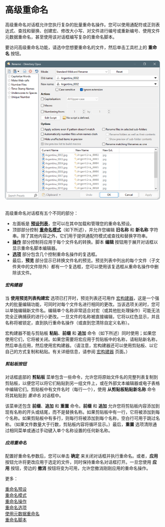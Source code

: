 # 高级重命名

高级重命名对话框允许您执行复杂的批量重命名操作。您可以使用通配符或正则表达式、查找和替换、创建宏、修改大小写、对文件进行编号或重新编号、使用文件元数据重命名，甚至使用该对话框编写复杂的重命名脚本。

要访问高级重命名功能，请选中您想要重命名的文件，然后单击工具栏上的 **重命名** 按钮。

![](/Manual/images/media/13/advanced_rename.png) 

高级重命名对话框有五个不同的部分：

- 左面板是 **[预设列表](/Manual/file_operations/renaming_files/advanced_rename/rename_presets.zh.md)**，您可以在其中加载和管理您的重命名预设。
- 顶部部分控制 **[重命名模式](/Manual/file_operations/renaming_files/advanced_rename/rename_modes/README.zh.md)**（如下所述），并允许您编辑 **旧名称** 和 **新名称** 字符串。除了其他内容之外，它们用于提供通配符模式或查找和替换字符串。
- **[操作](/Manual/file_operations/renaming_files/advanced_rename/rename_actions/README.zh.md)** 部分控制将应用于每个文件名的转换。脚本 **编辑** 按钮用于展开对话框以显示重命名脚本编辑器。
- **[选项](/Manual/file_operations/renaming_files/advanced_rename/rename_options.zh.md)** 部分包含几个控制重命名操作的复选框。
- 最后，**预览** 部分显示已转换文件名的预览。预览列表中列出的每个文件（子文件夹中的文件除外）都有一个复选框，您可以使用该复选框从重命名操作中删除该文件。

##### 宏构建器

当 **使用预览列表构建宏** 选项已打开时，预览列表还可用作 [宏构建器](/Manual/file_operations/renaming_files/advanced_rename/rename_actions/rename_macros.zh.md)，这是一个强大的批量编辑功能，可同时对每个文件名进行相同的更改。当该选项关闭时，您可以单独编辑新文件名。编辑单个名称非常适合对宏（或其他批处理操作）可能无法完全正确捕获的进行小更改。一旦文件的名称被直接编辑，它将以红色显示，并且名称将被锁定，直到执行重命名操作（或直到您清除自定义名称）。

宏构建器不能与剪贴板 **粘贴**、**前缀** 和 **追加** 命令（如下所述）同时使用；如果您使用它们，它将被关闭。如果您需要将宏应用于剪贴板中的名称，请粘贴新名称，然后单击应用，然后使用宏构建器。（请注意，宏构建器还可以使用剪贴板、以它自己的方式复制和粘贴。有关详细信息，请参阅 [宏构建器](/Manual/file_operations/renaming_files/advanced_rename/rename_actions/rename_macros.zh.md) 页面。）

##### 剪贴板按钮

对话框底部的 **剪贴板** 菜单包含一些命令，允许您将原始文件名的完整列表复制到剪贴板，以便您可以将它们粘贴到另一组文件上，或在外部文本编辑器或电子表格中编辑它们。剪贴板中有文件名时（每行一个），使用 **从剪贴板粘贴新名称** 命令将其粘贴到 *重命名* 对话框中。

该菜单还包含 **前缀**、**追加** 和 **重置** 命令。**前缀** 和 **追加** 允许您将剪贴板内容添加到现有名称的开头或结尾，而不是替换名称。如果剪贴板中有一行，它将被添加到每个名称。如果剪贴板中有多行，则每行将被添加到每个名称，空白行可用于跳过名称。（如果文件数量大于行数，剪贴板内容将循环显示。）最后，**重置** 选项清除通过相同菜单或通过手动键入单个名称设置的任何新名称。

##### 应用重命名

配置好重命名参数后，您可以单击 **确定** 来关闭对话框并执行重命名。或者，**应用** 按钮允许将更改应用于选定的文件，同时保持重命名对话框打开。一旦您使用 **应用** 按钮，旁边的 **撤消** 按钮将变为可用，允许您撤消刚刚应用的重命名操作。

更多：

[重命名预设](/Manual/file_operations/renaming_files/advanced_rename/rename_presets.zh.md)  
[重命名模式](/Manual/file_operations/renaming_files/advanced_rename/rename_modes/README.zh.md)  
[重命名操作](/Manual/file_operations/renaming_files/advanced_rename/rename_actions/README.zh.md)  
[重命名选项](/Manual/file_operations/renaming_files/advanced_rename/rename_options.zh.md)  
[使用元数据重命名](/Manual/file_operations/renaming_files/advanced_rename/renaming_with_metadata.zh.md)  
[重命名脚本](/Manual/file_operations/renaming_files/advanced_rename/rename_scripts.zh.md)